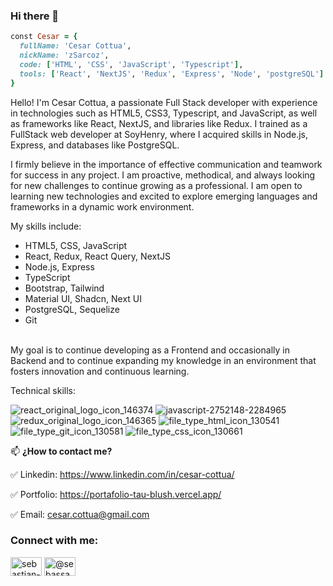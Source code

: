 ### Hi there 👋

<!--
**zSarcoz/zsarcoz** is a ✨ _special_ ✨ repository because its `README.md` (this file) appears on your GitHub profile.

Here are some ideas to get you started:

- 🔭 I’m currently working on ...
- 🌱 I’m currently learning ...
- 👯 I’m looking to collaborate on ...
- 🤔 I’m looking for help with ...
- 💬 Ask me about ...
- 📫 How to reach me: ...
- 😄 Pronouns: ...
- ⚡ Fun fact: ...
-->
```ruby
const Cesar = {
  fullName: 'Cesar Cottua',
  nickName: 'zSarcoz',
  code: ['HTML', 'CSS', 'JavaScript', 'Typescript'],
  tools: ['React', 'NextJS', 'Redux', 'Express', 'Node', 'postgreSQL']
}
```
Hello! I'm Cesar Cottua, a passionate Full Stack developer with experience in technologies such as HTML5, CSS3, Typescript, and JavaScript, as well as frameworks like React, NextJS, and libraries like Redux. I trained as a FullStack web developer at SoyHenry, where I acquired skills in Node.js, Express, and databases like PostgreSQL.

I firmly believe in the importance of effective communication and teamwork for success in any project. I am proactive, methodical, and always looking for new challenges to continue growing as a professional. I am open to learning new technologies and excited to explore emerging languages and frameworks in a dynamic work environment.

My skills include:

<ul>
  <li>HTML5, CSS, JavaScript</li>
  <li>React, Redux, React Query, NextJS</li>
  <li>Node.js, Express</li>
  <li>TypeScript</li>
  <li>Bootstrap, Tailwind</li>
  <li>Material UI, Shadcn, Next UI</li>
  <li>PostgreSQL, Sequelize</li>
  <li>Git</li>
</ul>

<br/>
My goal is to continue developing as a Frontend and occasionally in Backend and to continue expanding my knowledge in an environment that fosters innovation and continuous learning.

Technical skills:


![react_original_logo_icon_146374](https://user-images.githubusercontent.com/33006361/184571170-15b3f268-5763-4da7-8030-397461ced4b0.png)     ![javascript-2752148-2284965](https://user-images.githubusercontent.com/33006361/184571529-75a7a655-d12a-4f05-9046-259f8025313c.png)      ![redux_original_logo_icon_146365](https://user-images.githubusercontent.com/33006361/184571547-e7cf9def-da11-4af3-8e6a-18332343f0d3.png)     ![file_type_html_icon_130541](https://user-images.githubusercontent.com/33006361/184571568-4bddc964-20db-4eb5-9307-ce4487406fcf.png)     ![file_type_git_icon_130581](https://user-images.githubusercontent.com/33006361/184571573-4fbdca77-0f34-48ed-bfe4-32b7e6721594.png)    ![file_type_css_icon_130661](https://user-images.githubusercontent.com/33006361/184571581-b3dc338c-5153-44b8-ba95-a26517a3de07.png)

📫 <b>¿How to contact me?</b>


✅ Linkedin: https://www.linkedin.com/in/cesar-cottua/

✅ Portfolio: https://portafolio-tau-blush.vercel.app/

✅ Email: cesar.cottua@gmail.com

<h3 align="left">Connect with me:</h3>
<p align="left">
<a href="https://www.linkedin.com/in/cesar-cottua/" target="_blank"><img align="center" src="https://raw.githubusercontent.com/rahuldkjain/github-profile-readme-generator/master/src/images/icons/Social/linked-in-alt.svg" alt="sebastian-montilla" height="30" width="50" /></a>
<a href="https://instagram.com/cottuacesar" target="_blank"><img align="center" src="https://raw.githubusercontent.com/rahuldkjain/github-profile-readme-generator/master/src/images/icons/Social/instagram.svg" alt="@sebassamd" height="30" width="50" /></a>
</p>
